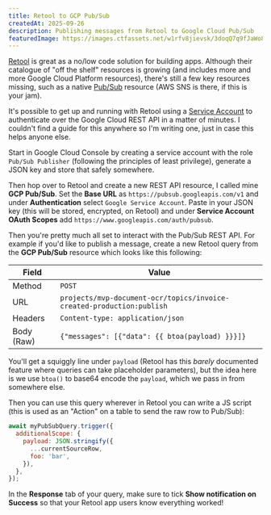 ```yaml
---
title: Retool to GCP Pub/Sub
createdAt: 2025-09-26
description: Publishing messages from Retool to Google Cloud Pub/Sub
featuredImage: https://images.ctfassets.net/w1rfv8jievsk/3doqQ7q9fJaWo8I1oJKbcu/0108d3fb4174c8a330f5f1b4c66180e9/reinis-birznieks-t0mQSkfVCtM-unsplash.jpg
---
```


[Retool](https://www.retool.com) is great as a no/low code solution for building apps. Although their catalogue of "off the shelf" resources is growing (and includes more and more Google Cloud Platform resources), there's still a few key resources missing, such as a native [Pub/Sub](https://cloud.google.com/pubsub) resource (AWS SNS is there, if this is your jam).

It's possible to get up and running with Retool using a [Service Account](https://cloud.google.com/iam/docs/service-account-overview) to authenticate over the Google Cloud REST API in a matter of minutes. I couldn't find a guide for this anywhere so I'm writing one, just in case this helps anyone else.

Start in Google Cloud Console by creating a service account with the role `Pub/Sub Publisher` (following the principles of least privilege), generate a JSON key and store that safely somewhere.

Then hop over to Retool and create a new REST API resource, I called mine **GCP Pub/Sub**. Set the **Base URL** as `https://pubsub.googleapis.com/v1` and under **Authentication** select `Google Service Account`. Paste in your JSON key (this will be stored, encrypted, on Retool) and under **Service Account OAuth Scopes**
add `https://www.googleapis.com/auth/pubsub`.

Then you're pretty much all set to interact with the Pub/Sub REST API. For example if you'd like to publish a message, create a new Retool query from the **GCP Pub/Sub** resource which looks like this following:

| Field    | Value                                                                                   |
|----------|-----------------------------------------------------------------------------------------|
| Method   | `POST`                                                                                    |
| URL      | `projects/mvp-document-ocr/topics/invoice-created-production:publish`                   |
| Headers  | `Content-type: application/json`                                                        |
| Body (Raw)     | `{"messages": [{"data": {{ btoa(payload) }}}]}`                                                                                     |

You'll get a squiggly line under `payload` (Retool has this *barely* documented feature where queries can take placeholder parameters), but the idea here is we use `btoa()` to base64 encode the `payload`, which we pass in from somewhere else.

Then you can use this query wherever in Retool you can write a JS script (this is used as an "Action" on a table to send the raw row to Pub/Sub):

```js
await myPubSubQuery.trigger({
  additionalScope: {
    payload: JSON.stringify({
      ...currentSourceRow,
      foo: 'bar',
    }),
  },
});
```

In the **Response** tab of your query, make sure to tick **Show notification on Success** so that your Retool app users know everything worked!

